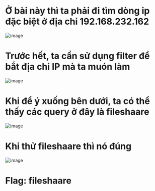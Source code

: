 # Ở bài này thì ta phải đi tìm dòng ip đặc biệt ở địa chỉ 192.168.232.162

![image](https://github.com/anhshidou/EHCCTFTraining/assets/120787381/3393a411-ca75-4930-b605-2c66f7c582c1)

# Trước hết, ta cần sử dụng filter để bắt địa chỉ IP mà ta muón làm

![image](https://github.com/anhshidou/EHCCTFTraining/assets/120787381/ce279c5a-efff-4251-878a-174b6410e298)

# Khi để ý xuống bên dưới, ta có thể thấy các query ở đây là fileshaare

![image](https://github.com/anhshidou/EHCCTFTraining/assets/120787381/434fbe5f-f644-4adc-86ad-2280a9d4e647)

# Khi thử fileshaare thì nó đúng

![image](https://github.com/anhshidou/EHCCTFTraining/assets/120787381/d113f919-06cf-40a2-b976-8c0a2c6da3cc)

# Flag: fileshaare
